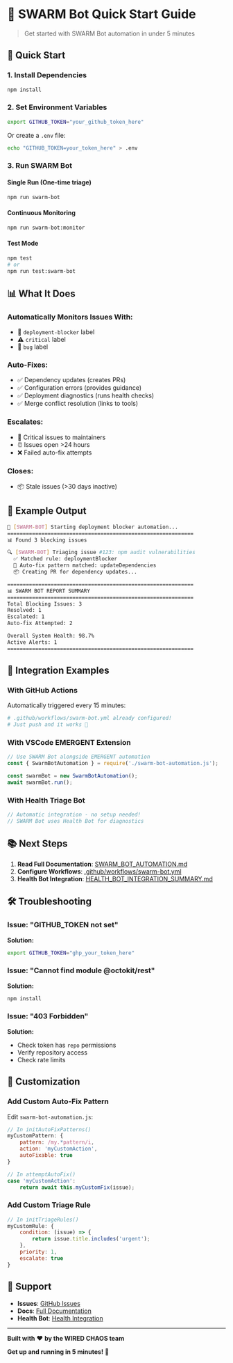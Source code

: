 # 🤖 SWARM Bot Quick Start Guide

> Get started with SWARM Bot automation in under 5 minutes

## 🚀 Quick Start

### 1. Install Dependencies

```bash
npm install
```

### 2. Set Environment Variables

```bash
export GITHUB_TOKEN="your_github_token_here"
```

Or create a `.env` file:

```bash
echo "GITHUB_TOKEN=your_token_here" > .env
```

### 3. Run SWARM Bot

#### Single Run (One-time triage)
```bash
npm run swarm-bot
```

#### Continuous Monitoring
```bash
npm run swarm-bot:monitor
```

#### Test Mode
```bash
npm test
# or
npm run test:swarm-bot
```

## 📊 What It Does

### Automatically Monitors Issues With:
- 🚨 `deployment-blocker` label
- ⚠️ `critical` label  
- 🐛 `bug` label

### Auto-Fixes:
- ✅ Dependency updates (creates PRs)
- ✅ Configuration errors (provides guidance)
- ✅ Deployment diagnostics (runs health checks)
- ✅ Merge conflict resolution (links to tools)

### Escalates:
- 🚨 Critical issues to maintainers
- ⏰ Issues open >24 hours
- ❌ Failed auto-fix attempts

### Closes:
- 📦 Stale issues (>30 days inactive)

## 🎯 Example Output

```bash
🤖 [SWARM-BOT] Starting deployment blocker automation...
============================================================
📊 Found 3 blocking issues

🔍 [SWARM-BOT] Triaging issue #123: npm audit vulnerabilities
  ✅ Matched rule: deploymentBlocker
  🔧 Auto-fix pattern matched: updateDependencies
  📦 Creating PR for dependency updates...

============================================================
📊 SWARM BOT REPORT SUMMARY
============================================================
Total Blocking Issues: 3
Resolved: 1
Escalated: 1
Auto-fix Attempted: 2

Overall System Health: 98.7%
Active Alerts: 1
============================================================
```

## 🔗 Integration Examples

### With GitHub Actions

Automatically triggered every 15 minutes:

```yaml
# .github/workflows/swarm-bot.yml already configured!
# Just push and it works 🎉
```

### With VSCode EMERGENT Extension

```javascript
// Use SWARM Bot alongside EMERGENT automation
const { SwarmBotAutomation } = require('./swarm-bot-automation.js');

const swarmBot = new SwarmBotAutomation();
await swarmBot.run();
```

### With Health Triage Bot

```javascript
// Automatic integration - no setup needed!
// SWARM Bot uses Health Bot for diagnostics
```

## 📚 Next Steps

1. **Read Full Documentation**: [SWARM_BOT_AUTOMATION.md](./SWARM_BOT_AUTOMATION.md)
2. **Configure Workflows**: [.github/workflows/swarm-bot.yml](./.github/workflows/swarm-bot.yml)
3. **Health Bot Integration**: [HEALTH_BOT_INTEGRATION_SUMMARY.md](./HEALTH_BOT_INTEGRATION_SUMMARY.md)

## 🛠️ Troubleshooting

### Issue: "GITHUB_TOKEN not set"

**Solution:**
```bash
export GITHUB_TOKEN="ghp_your_token_here"
```

### Issue: "Cannot find module @octokit/rest"

**Solution:**
```bash
npm install
```

### Issue: "403 Forbidden"

**Solution:**
- Check token has `repo` permissions
- Verify repository access
- Check rate limits

## 🎨 Customization

### Add Custom Auto-Fix Pattern

Edit `swarm-bot-automation.js`:

```javascript
// In initAutoFixPatterns()
myCustomPattern: {
    pattern: /my.*pattern/i,
    action: 'myCustomAction',
    autoFixable: true
}

// In attemptAutoFix()
case 'myCustomAction':
    return await this.myCustomFix(issue);
```

### Add Custom Triage Rule

```javascript
// In initTriageRules()
myCustomRule: {
    condition: (issue) => {
        return issue.title.includes('urgent');
    },
    priority: 1,
    escalate: true
}
```

## 🤝 Support

- **Issues**: [GitHub Issues](https://github.com/wiredchaos/wired-chaos/issues)
- **Docs**: [Full Documentation](./SWARM_BOT_AUTOMATION.md)
- **Health Bot**: [Health Integration](./HEALTH_BOT_INTEGRATION_SUMMARY.md)

---

**Built with** ❤️ **by the WIRED CHAOS team**

**Get up and running in 5 minutes!** 🚀
